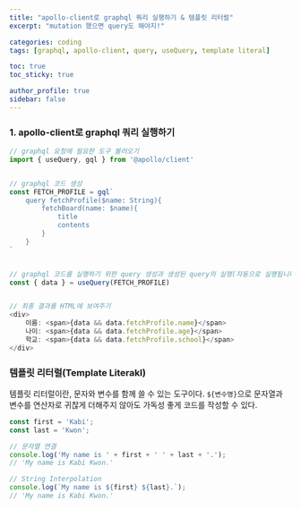 ```yaml
---
title: "apollo-client로 graphql 쿼리 실행하기 & 템플릿 리터럴"
excerpt: "mutation 했으면 query도 해야지!"

categories: coding
tags: [graphql, apollo-client, query, useQuery, template literal]

toc: true
toc_sticky: true

author_profile: true
sidebar: false
---
```


### 1. apollo-client로 graphql 쿼리 실행하기

```javascript
// graphql 요청에 필요한 도구 불러오기
import { useQuery, gql } from '@apollo/client'


// graphql 코드 생성
const FETCH_PROFILE = gql`
	query fetchProfile($name: String){
		fetchBoard(name: $name){
			title
			contents
		}
	}
`


// graphql 코드를 실행하기 위한 query 생성과 생성된 query의 실행(자동으로 실행됩니다)
const { data } = useQuery(FETCH_PROFILE)


// 최종 결과를 HTML에 보여주기
<div>
	이름: <span>{data && data.fetchProfile.name}</span>
	나이: <span>{data && data.fetchProfile.age}</span>
	학교: <span>{data && data.fetchProfile.school}</span>
</div>
```

### 템플릿 리터럴(Template Literakl)
템플릿 리터럴이란, 문자와 변수를 함께 쓸 수 있는 도구이다. `${변수명}`으로 문자열과 변수를 연산자로 귀찮게 더해주지 않아도 가독성 좋게 코드를 작성할 수 있다.

```javascript
const first = 'Kabi';
const last = 'Kwon';

// 문자열 연결
console.log('My name is ' + first + ' ' + last + '.');
// 'My name is Kabi Kwon.'

// String Interpolation
console.log(`My name is ${first} ${last}.`);
// 'My name is Kabi Kwon.'
```